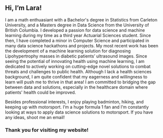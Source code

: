 ## Hi, I’m Lara!

I am a math enthuasiant with a Bachelor's degree in Statistics from Carleton University, and a Masters degree in Data Science from the University of British Columbia. I developed a passion for data science and machine learning during my time as a third year Actuarial Sciences student. Since then, I have completed a minor in Computer Science and participated in many data science hackathons and projects. 
My most recent work has been the development of a machine learning solution for diagnosing Lipohypertrophy masses in diabetic patients’ ultrasound images. Since seeing the potential of innovating health using machine learning, I am dedicated to actively working on cutting-edge novel solutions to combat threats and challenges to public health. Although I lack a health sciences background, I am quite confident that my eagerness and willingness to learn will push me to thrive in that area! I am committed to bridging the gap between data and solutions, especially in the healthcare domain where patients' health could be improved.  

Besides professional interests, I enjoy playing badminton, hiking, and keeping up with motorsport. I’m a huge formula 1 fan and I’m constantly looking at ways to apply data science solutions to motorsport. If you have any ideas, shoot me an email!

### Thank you for visiting my website!

